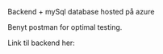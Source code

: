 Backend + mySql database hosted på azure

Benyt postman for optimal testing.

Link til backend her: 
